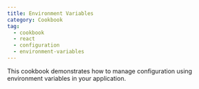 ```yaml
---
title: Environment Variables
category: Cookbook
tag:
  - cookbook
  - react
  - configuration
  - environment-variables
---
```


This cookbook demonstrates how to manage configuration using environment variables in your application.

<!-- @include: ../../../cookbooks/app-react-environment-variables/README.md -->
